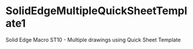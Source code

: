 # SolidEdgeMultipleQuickSheetTemplate1
Solid Edge Macro ST10 - Multiple drawings using Quick Sheet Template
